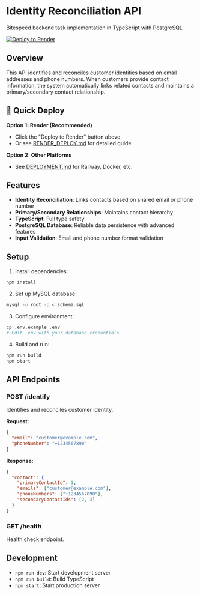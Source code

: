 # Identity Reconciliation API

Bitespeed backend task implementation in TypeScript with PostgreSQL

[![Deploy to Render](https://render.com/images/deploy-to-render-button.svg)](https://render.com/deploy?repo=https://github.com/yourusername/identity-reconciliation-api)

## Overview

This API identifies and reconciles customer identities based on email addresses and phone numbers. When customers provide contact information, the system automatically links related contacts and maintains a primary/secondary contact relationship.

## 🚀 Quick Deploy

**Option 1: Render (Recommended)**
- Click the "Deploy to Render" button above
- Or see [RENDER_DEPLOY.md](RENDER_DEPLOY.md) for detailed guide

**Option 2: Other Platforms**
- See [DEPLOYMENT.md](DEPLOYMENT.md) for Railway, Docker, etc.

## Features

- **Identity Reconciliation**: Links contacts based on shared email or phone number
- **Primary/Secondary Relationships**: Maintains contact hierarchy
- **TypeScript**: Full type safety
- **PostgreSQL Database**: Reliable data persistence with advanced features
- **Input Validation**: Email and phone number format validation

## Setup

1. Install dependencies:
```bash
npm install
```

2. Set up MySQL database:
```bash
mysql -u root -p < schema.sql
```

3. Configure environment:
```bash
cp .env.example .env
# Edit .env with your database credentials
```

4. Build and run:
```bash
npm run build
npm start
```

## API Endpoints

### POST /identify

Identifies and reconciles customer identity.

**Request:**
```json
{
  "email": "customer@example.com",
  "phoneNumber": "+1234567890"
}
```

**Response:**
```json
{
  "contact": {
    "primaryContactId": 1,
    "emails": ["customer@example.com"],
    "phoneNumbers": ["+1234567890"],
    "secondaryContactIds": [2, 3]
  }
}
```

### GET /health

Health check endpoint.

## Development

- `npm run dev`: Start development server
- `npm run build`: Build TypeScript
- `npm start`: Start production server
